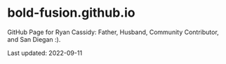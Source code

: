 # bold-fusion.github.io
GitHub Page for Ryan Cassidy: Father, Husband, Community Contributor, and San Diegan :).

Last updated: 2022-09-11
